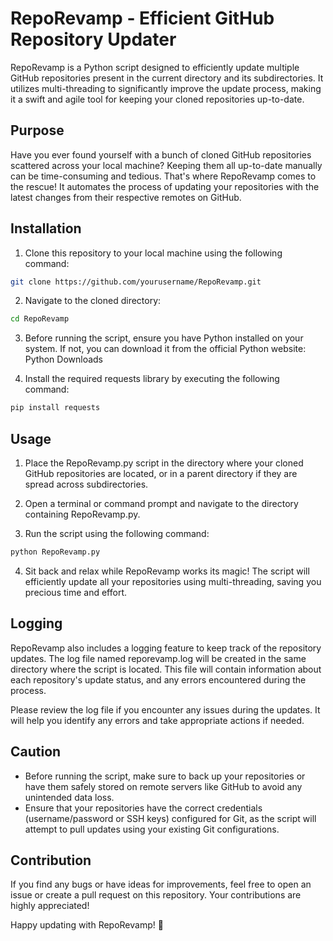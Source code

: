 # RepoRevamp - Efficient GitHub Repository Updater

RepoRevamp is a Python script designed to efficiently update multiple GitHub repositories present in the current directory and its subdirectories. It utilizes multi-threading to significantly improve the update process, making it a swift and agile tool for keeping your cloned repositories up-to-date.

## Purpose
Have you ever found yourself with a bunch of cloned GitHub repositories scattered across your local machine? Keeping them all up-to-date manually can be time-consuming and tedious. That's where RepoRevamp comes to the rescue! It automates the process of updating your repositories with the latest changes from their respective remotes on GitHub.


## Installation

1. Clone this repository to your local machine using the following command:

```bash
git clone https://github.com/yourusername/RepoRevamp.git
```
2. Navigate to the cloned directory:

```bash
cd RepoRevamp
```

3. Before running the script, ensure you have Python installed on your system. If not, you can download it from the official Python website: Python Downloads

4. Install the required requests library by executing the following command:

```bash
pip install requests
```

## Usage
1. Place the RepoRevamp.py script in the directory where your cloned GitHub repositories are located, or in a parent directory if they are spread across subdirectories.

2. Open a terminal or command prompt and navigate to the directory containing RepoRevamp.py.

3. Run the script using the following command:

```bash
python RepoRevamp.py
```

4. Sit back and relax while RepoRevamp works its magic! The script will efficiently update all your repositories using multi-threading, saving you precious time and effort.


## Logging
RepoRevamp also includes a logging feature to keep track of the repository updates. The log file named reporevamp.log will be created in the same directory where the script is located. This file will contain information about each repository's update status, and any errors encountered during the process.

Please review the log file if you encounter any issues during the updates. It will help you identify any errors and take appropriate actions if needed.

## Caution

- Before running the script, make sure to back up your repositories or have them safely stored on remote servers like GitHub to avoid any unintended data loss.
- Ensure that your repositories have the correct credentials (username/password or SSH keys) configured for Git, as the script will attempt to pull updates using your existing Git configurations.

## Contribution
If you find any bugs or have ideas for improvements, feel free to open an issue or create a pull request on this repository. Your contributions are highly appreciated!

Happy updating with RepoRevamp! 🚀
